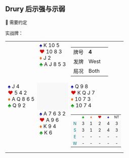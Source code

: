## Drury 后示强与示弱
:speech_balloon: 需要约定

实战牌：
<table align="center" class="TableFrame_blank1px" width="100%"><tbody><tr>
<td align="left" valign="top"></td>
<td align="left" valign="top"><font color="0000C0">♠</font>&nbsp;K&nbsp;10&nbsp;5<br><font color="E80000">♥</font>&nbsp;10&nbsp;8&nbsp;3<br><font color="FF6000">♦</font>&nbsp;J&nbsp;2<br><font color="00A000">♣</font>&nbsp;A&nbsp;J&nbsp;8&nbsp;5&nbsp;3</td>
<td align="left" valign="top"><table align="right" class="td_nowrap"><tbody><tr> <td>牌号</td> <td><b>4</b></td> <td></td> </tr><tr> <td>发牌</td> <td>West</td> <td></td> </tr><tr> <td>局况</td> <td>Both</td> <td></td> </tr></tbody></table></td>
</tr>
<tr>
<td align="left" valign="top"><font color="0000C0">♠</font>&nbsp;J&nbsp;4<br><font color="E80000">♥</font>&nbsp;5&nbsp;4&nbsp;2<br><font color="FF6000">♦</font>&nbsp;A&nbsp;Q&nbsp;8&nbsp;6&nbsp;5<br><font color="00A000">♣</font>&nbsp;Q&nbsp;9&nbsp;2</td>
<td bgcolor="#F8F8F8"></td>
<td align="left" valign="top"><font color="0000C0">♠</font>&nbsp;Q&nbsp;9&nbsp;8<br><font color="E80000">♥</font>&nbsp;K&nbsp;Q&nbsp;J&nbsp;7<br><font color="FF6000">♦</font>&nbsp;10&nbsp;7&nbsp;3<br><font color="00A000">♣</font>&nbsp;10&nbsp;7&nbsp;4</td>
</tr>
<tr>
<td></td>
<td align="left" valign="top"><font color="0000C0">♠</font>&nbsp;A&nbsp;7&nbsp;6&nbsp;3&nbsp;2<br><font color="E80000">♥</font>&nbsp;A&nbsp;9&nbsp;6<br><font color="FF6000">♦</font>&nbsp;K&nbsp;9&nbsp;4<br><font color="00A000">♣</font>&nbsp;K&nbsp;6</td>
<td align-="right" valign="top"><table style="border: 0px solid #D0D0D0;font-size:small;" cellspacing="0px" cellpadding="0px" align="right" bgcolor="#f8f8f8"><tbody><tr bgcolor="#ffffff"><td style="border-style: none;"></td><td style="border-style: none;" align="center"><small>&nbsp;<font color="00A000">♣</font>&nbsp;</small></td><td style="border-style: none;" align="center"><small>&nbsp;<font color="FF6000">♦</font>&nbsp;</small></td><td style="border-style: none;" align="center"><small>&nbsp;<font color="E80000">♥</font>&nbsp;</small></td><td style="border-style: none;" align="center"><small>&nbsp;<font color="0000C0">♠</font>&nbsp;</small></td><td style="border-style: none;" align="center"><small><font color="101010">NT</font></small></td></tr><tr><td style="border-style: none;" align="center"><font color="#008080">N</font></td><td style="border-style: none;" align="center">3</td><td style="border-style: none;" align="center">1</td><td style="border-style: none;" align="center">2</td><td style="border-style: none;" align="center">4</td><td style="border-style: none;" align="center">3</td></tr><tr><td style="border-style: none;" align="center"><font color="#008080">S</font></td><td style="border-style: none;" align="center">3</td><td style="border-style: none;" align="center">1</td><td style="border-style: none;" align="center">2</td><td style="border-style: none;" align="center">4</td><td style="border-style: none;" align="center">3</td></tr><tr><td style="border-style: none;" align="center"><font color="#008080">E</font></td><td style="border-style: none;" align="center">-</td><td style="border-style: none;" align="center">-</td><td style="border-style: none;" align="center">-</td><td style="border-style: none;" align="center">-</td><td style="border-style: none;" align="center">-</td></tr><tr><td style="border-style: none;" align="center"><font color="#008080">W</font></td><td style="border-style: none;" align="center">-</td><td style="border-style: none;" align="center">-</td><td style="border-style: none;" align="center">-</td><td style="border-style: none;" align="center">-</td><td style="border-style: none;" align="center">-</td></tr></tbody></table></td>
</tr>
</tbody></table>